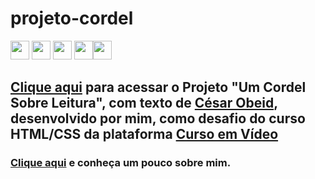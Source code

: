 # projeto-cordel

<img src="https://img.shields.io/badge/Visual_Studio-5C2D91?style=for-the-badge&logo=visual%20studio&logoColor=white" height="30"></a> <img src="https://img.shields.io/badge/HTML5-E34F26?style=for-the-badge&logo=html5&logoColor=white" height="30"></a> <img src="https://img.shields.io/badge/CSS3-1572B6?style=for-the-badge&logo=css3&logoColor=white" height="30"></a> <img src="https://img.shields.io/badge/GitHub%20Pages-222222?style=for-the-badge&logo=GitHub%20Pages&logoColor=white" height="30"></a><img src="https://img.shields.io/badge/GitHub-100000?style=for-the-badge&logo=github&logoColor=white" height="30"></a> 
## <a href="https://robsonmgomes.github.io/projeto-cordel/index.html">Clique aqui</a> para acessar o Projeto "Um Cordel Sobre Leitura", com texto de <a href="https://cesarobeid.com.br" target=_blank>César Obeid</a>, desenvolvido por mim, como desafio do curso HTML/CSS da plataforma <a href="https://cursoemvideo.com" target=_blank>Curso em Vídeo</a>

### <a href="https://github.com/robsonmgomes">Clique aqui</a> e conheça um pouco sobre mim.
